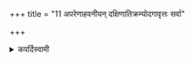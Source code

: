 +++
title = "11 अपरेणाहवनीयन् दक्षिणातिक्रम्योदगावृत्तः सर्वा"

+++

<details><summary>कपर्दिस्वामी</summary>


<details>

<details><summary>हरदत्तः</summary>


<details>

<details><summary>Müller</summary>

One pours out (juhoti) all āhutis, west of the Āhavanīya fire, passing (the altar) southward, and then turning to the north.
</details>

<details><summary>थिते</summary>

अपरेणाहवनीयं दक्षिणातिक्रम्योदगावृत्तः सर्वा आहुतीर्जुहोति ११
</details>
